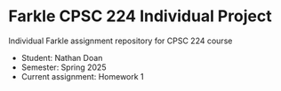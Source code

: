 # Farkle CPSC 224 Individual Project

Individual Farkle assignment repository for CPSC 224 course

- Student:  Nathan Doan
- Semester: Spring 2025
- Current assignment: Homework 1

